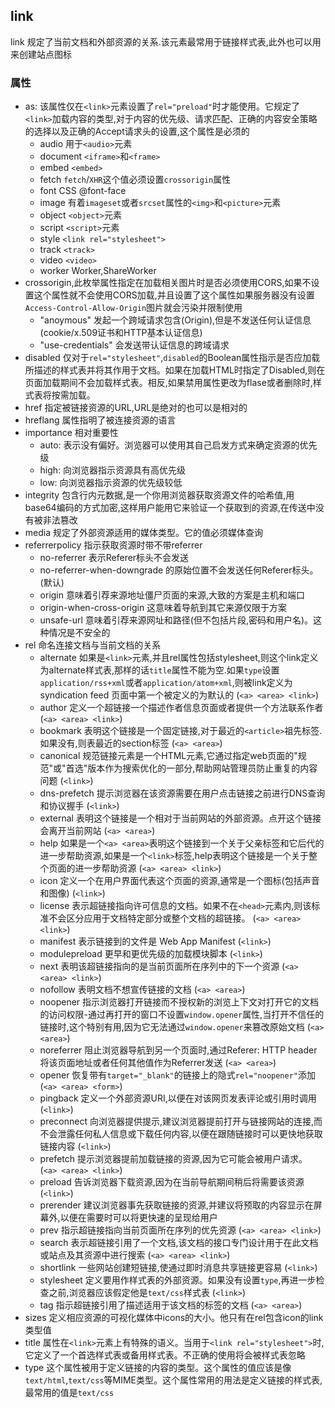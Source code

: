 ## link
link 规定了当前文档和外部资源的关系.该元素最常用于链接样式表,此外也可以用来创建站点图标

### 属性
- as: 该属性仅在`<link>`元素设置了`rel="preload"`时才能使用。它规定了`<link>`加载内容的类型,对于内容的优先级、请求匹配、正确的内容安全策略的选择以及正确的Accept请求头的设置,这个属性是必须的
   - audio 用于`<audio>`元素
   - document `<iframe>`和`<frame>`
   - embed `<embed>`
   - fetch `fetch`/`XHR`这个值必须设置`crossorigin`属性
   - font CSS @font-face
   - image 有着`imageset`或者`srcset`属性的`<img>`和`<picture>`元素
   - object `<object>`元素
   - script `<script>`元素
   - style `<link rel="stylesheet">`
   - track `<track>`
   - video `<video>`
   - worker Worker,ShareWorker
- crossorigin,此枚举属性指定在加载相关图片时是否必须使用CORS,如果不设置这个属性就不会使用CORS加载,并且设置了这个属性如果服务器没有设置`Access-Control-Allow-Origin`图片就会污染并限制使用
   - "anoymous" 发起一个跨域请求包含(Origin),但是不发送任何认证信息(cookie/x.509证书和HTTP基本认证信息)
   - "use-credentials" 会发送带认证信息的跨域请求
- disabled 仅对于`rel="stylesheet"`,`disabled`的Boolean属性指示是否应加载所描述的样式表并将其作用于文档。如果在加载HTML时指定了Disabled,则在页面加载期间不会加载样式表。相反,如果禁用属性更改为flase或者删除时,样式表将按需加载。
- href 指定被链接资源的URL,URL是绝对的也可以是相对的
- hreflang 属性指明了被连接资源的语言
- importance 相对重要性
   - auto: 表示没有偏好。浏览器可以使用其自己启发方式来确定资源的优先级
   - high: 向浏览器指示资源具有高优先级
   - low: 向浏览器指示资源的优先级较低
- integrity 包含行内元数据,是一个你用浏览器获取资源文件的哈希值,用base64编码的方式加密,这样用户能用它来验证一个获取到的资源,在传送中没有被非法篡改
- media 规定了外部资源适用的媒体类型。它的值必须媒体查询
- referrerpolicy 指示获取资源时带不带referrer
   - no-referrer 表示Referer标头不会发送
   - no-referrer-when-downgrade 的原始位置不会发送任何Referer标头。(默认)
   - origin 意味着引荐来源地址僵尸页面的来源,大致的方案是主机和端口
   - origin-when-cross-origin 这意味着导航到其它来源仅限于方案
   - unsafe-url 意味着引荐来源网址和路径(但不包括片段,密码和用户名)。这种情况是不安全的
- rel 命名连接文档与当前文档的关系
   - alternate 如果是`<link>`元素,并且rel属性包括stylesheet,则这个link定义为alternate样式表,那样的话`title`属性不能为空.如果`type`设置`application/rss+xml`或者`application/atom+xml`,则被link定义为syndication feed 页面中第一个被定义的为默认的  (`<a> <area> <link>`)
   - author 定义一个超链接一个描述作者信息页面或者提供一个方法联系作者 (`<a> <area> <link>`)
   - bookmark 表明这个链接是一个固定链接,对于最近的`<article>`祖先标签.如果没有,则表最近的section标签 (`<a> <area>`)
   - canonical 规范链接元素是一个HTML元素,它通过指定web页面的"规范"或"首选"版本作为搜索优化的一部分,帮助网站管理员防止重复的内容问题  (`<link>`)
   - dns-prefetch 提示浏览器在该资源需要在用户点击链接之前进行DNS查询和协议握手  (`<link>`)
   - external 表明这个链接是一个相对于当前网站的外部资源。点开这个链接会离开当前网站  (`<a> <area>`)
   - help 如果是一个`<a> <area>`表明这个链接到一个关于父亲标签和它后代的进一步帮助资源,如果是一个`<link>`标签,help表明这个链接是一个关于整个页面的进一步帮助资源 (`<a> <area> <link>`)
   - icon 定义一个在用户界面代表这个页面的资源,通常是一个图标(包括声音和图像)  (`<link>`)
   - license 表示超链接指向许可信息的文档。如果不在`<head>`元素内,则该标准不会区分应用于文档特定部分或整个文档的超链接。  (`<a> <area> <link>`)
   - manifest 表示链接到的文件是 Web App Manifest (`<link>`)
   - modulepreload 更早和更优先级的加载模块脚本  (`<link>`)
   - next 表明该超链接指向的是当前页面所在序列中的下一个资源 (`<a> <area> <link>`)
   - nofollow 表明文档不想宣传链接的文档  (`<a> <area>`)
   - noopener 指示浏览器打开链接而不授权新的浏览上下文对打开它的文档的访问权限-通过再打开的窗口不设置`window.opener`属性,当打开不信任的链接时,这个特别有用,因为它无法通过`window.opener`来篡改原始文档 (`<a> <area>`)
   - noreferrer 阻止浏览器导航到另一个页面时,通过Referer: HTTP header将该页面地址或者任何其他值作为Referrer发送  (`<a> <area>`)
   - opener 恢复带有`target="_blank"`的链接上的隐式`rel="noopener"`添加  (`<a> <area> <form>`)
   - pingback 定义一个外部资源URI,以便在对该网页发表评论或引用时调用  (`<link>`)
   - preconnect 向浏览器提供提示,建议浏览器提前打开与链接网站的连接,而不会泄露任何私人信息或下载任何内容,以便在跟随链接时可以更快地获取链接内容  (`<link>`)
   - prefetch 提示浏览器提前加载链接的资源,因为它可能会被用户请求。 (`<a> <area> <link>`)
   - preload 告诉浏览器下载资源,因为在当前导航期间稍后将需要该资源  (`<link>`)
   - prerender 建议浏览器事先获取链接的资源,并建议将预取的内容显示在屏幕外,以便在需要时可以将更快速的呈现给用户
   - prev 指示超链接指向当前页面所在序列的优先资源  (`<a> <area> <link>`)
   - search 表示超链接引用了一个文档,该文档的接口专门设计用于在此文档或站点及其资源中进行搜索  (`<a> <area> <link>`)
   - shortlink 一些网站创建短链接,使通过即时消息共享链接更容易  (`<link>`)
   - stylesheet 定义要用作样式表的外部资源。如果没有设置`type`,再进一步检查之前,浏览器应该假定他是`text/css`样式表  (`<link>`)
   - tag 指示超链接引用了描述适用于该文档的标签的文档  (`<a> <area>`)
- sizes 定义相应资源的可视化媒体中icons的大小。他只有在rel包含icon的link类型值
- title 属性在`<link>`元素上有特殊的语义。当用于`<link rel="stylesheet">`时,它定义了一个首选样式表或备用样式表。不正确的使用将会被样式表忽略
- type 这个属性被用于定义链接的内容的类型。这个属性的值应该是像`text/html`,`text/css`等MIME类型。这个属性常用的用法是定义链接的样式表,最常用的值是`text/css`